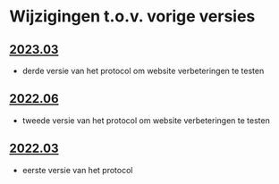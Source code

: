 # Wijzigingen t.o.v. vorige versies

## [2023.03](../2023.03/index.html)

-   derde versie van het protocol om website verbeteringen te testen

## [2022.06](../2022.06/index.html)

-   tweede versie van het protocol om website verbeteringen te testen

## [2022.03](../2022.03/index.html)

-   eerste versie van het protocol
